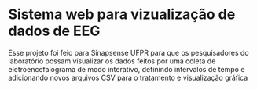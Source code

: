 # Sistema web para vizualização de dados de EEG

Esse projeto foi feio para Sinapsense UFPR para que os pesquisadores do laboratório possam visualizar os
dados feitos por uma coleta de eletroencefalograma de modo interativo, definindo intervalos de tempo
e adicionando novos arquivos CSV para o tratamento e visualização gráfica

